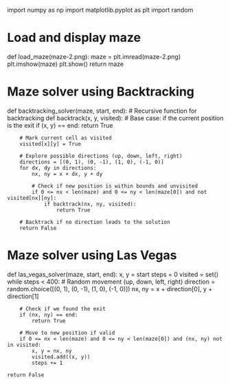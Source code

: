 import numpy as np
import matplotlib.pyplot as plt
import random

# Load and display maze
def load_maze(maze-2.png):
    maze = plt.imread(maze-2.png)
    plt.imshow(maze)
    plt.show()
    return maze

# Maze solver using Backtracking
def backtracking_solver(maze, start, end):
    # Recursive function for backtracking
    def backtrack(x, y, visited):
        # Base case: if the current position is the exit
        if (x, y) == end:
            return True
        
        # Mark current cell as visited
        visited[x][y] = True
        
        # Explore possible directions (up, down, left, right)
        directions = [(0, 1), (0, -1), (1, 0), (-1, 0)]
        for dx, dy in directions:
            nx, ny = x + dx, y + dy
            
            # Check if new position is within bounds and unvisited
            if 0 <= nx < len(maze) and 0 <= ny < len(maze[0]) and not visited[nx][ny]:
                if backtrack(nx, ny, visited):
                    return True
                
        # Backtrack if no direction leads to the solution
        return False

# Maze solver using Las Vegas
def las_vegas_solver(maze, start, end):
    x, y = start
    steps = 0
    visited = set()
    while steps < 400:
        # Random movement (up, down, left, right)
        direction = random.choice([(0, 1), (0, -1), (1, 0), (-1, 0)])
        nx, ny = x + direction[0], y + direction[1]
        
        # Check if we found the exit
        if (nx, ny) == end:
            return True
        
        # Move to new position if valid
        if 0 <= nx < len(maze) and 0 <= ny < len(maze[0]) and (nx, ny) not in visited:
            x, y = nx, ny
            visited.add((x, y))
            steps += 1
    
    return False
